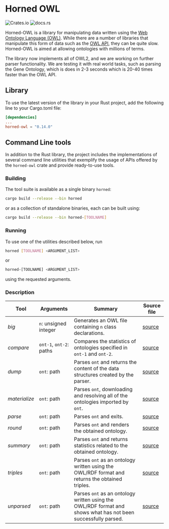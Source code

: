 Horned OWL
==========

![Crates.io](https://img.shields.io/crates/v/horned-owl?style=flat-square) ![docs.rs](https://img.shields.io/docsrs/horned-owl?style=flat-square)

Horned-OWL is a library for manipulating data written using the [Web Ontology Language (OWL)](https://en.wikipedia.org/wiki/Web_Ontology_Language).
While there are a number of libraries that manipulate this form
of data such as the [OWL API](https://github.com/owlcs/owlapi),
they can be quite slow. Horned-OWL is aimed at allowing ontologies
with millions of terms.

The library now implements all of OWL2, and we are working on further
parser functionality. We are testing it with real world tasks, such as
parsing the Gene Ontology, which is does in 2-3 seconds which is 20-40
times faster than the OWL API.

Library
-----

To use the latest version of the library in your Rust project, add the following line to your Cargo.toml file:

```toml
[dependencies]
...
horned-owl = "0.14.0"
```

Command Line tools
---------
In addition to the Rust library, the project includes the implementations of several command line utilities that exemplify the usage of APIs offered by the `horned-owl` crate and provide ready-to-use tools.

### Building

The tool suite is available as a single binary `horned`:

```bash
cargo build --release --bin horned
```

or as a collection of standalone binaries, each can be built using:

```bash
cargo build --release --bin horned-[TOOLNAME]
```

### Running

To use one of the utilities described below, run

```bash
horned [TOOLNAME] <ARGUMENT_LIST>
```

or

```bash
horned-[TOOLNAME] <ARGUMENT_LIST>
```

using the requested arguments.

### Description

| Tool | Arguments | Summary | Source file |
| ---  | ---       | ---     | ---         |
| *big*  | `n`: unsigned integer | Generates an OWL file containing `n` class declarations.     | [source](src/bin/horned_big.rs) |
| *compare*  | `ont-1`, `ont-2`: paths     | Compares the statistics of ontologies specified in `ont-1` and `ont-2`. | [source](src/bin/horned_compare.rs) |
| *dump*  | `ont`: path     | Parses `ont` and returns the content of the data structures created by the parser. | [source](src/bin/horned_dump.rs) |
| *materialize*  | `ont`: path     | Parses `ont`, downloading and resolving all of the ontologies imported by `ont`. | [source](src/bin/horned_materialize.rs) |
| *parse*  | `ont`: path     | Parses `ont` and exits. | [source](src/bin/horned_parse.rs) |
| *round*  | `ont`: path     | Parses `ont` and renders the obtained ontology. | [source](src/bin/horned_round.rs) |
| *summary*  | `ont`: path     | Parses `ont` and returns statistics related to the obtained ontology. | [source](src/bin/horned_summary.rs) |
| *triples*  | `ont`: path     | Parses `ont` as an ontology written using the OWL/RDF format and returns the obtained triples. | [source](src/bin/horned_triple.rs) |
| *unparsed*  | `ont`: path     | Parses `ont` as an ontology written using the OWL/RDF format and shows what has not been successfully parsed. | [source](src/bin/horned_unparsed.rs) |

